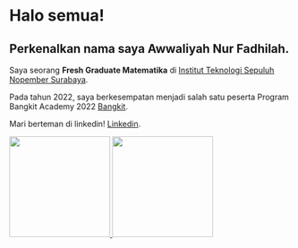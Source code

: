 # Halo semua! 

## Perkenalkan nama saya **Awwaliyah Nur Fadhilah**.

Saya seorang **Fresh Graduate Matematika** di [Institut Teknologi Sepuluh Nopember Surabaya](https://www.mathematics.its.ac.id/).

Pada tahun 2022, saya berkesempatan menjadi salah satu peserta Program Bangkit Academy 2022 [Bangkit](https://grow.google/intl/id_id/bangkit/).

Mari berteman di linkedin! [Linkedin](https://www.linkedin.com/in/awwaliyahnurfadhilah/).


<p align="left">
<a href="https://github.com/awwaliyah2801">
  <img height="180em" src="https://github-readme-stats-eight-theta.vercel.app/api?username=awwaliyah2801&show_icons=true&theme=algolia&include_all_commits=true&count_private=true"/>
  <img height="180em" src="https://github-readme-stats-eight-theta.vercel.app/api/top-langs/?username=awwaliyah2801&layout=compact&langs_count=8&theme=algolia"/>
</a>
</p>
